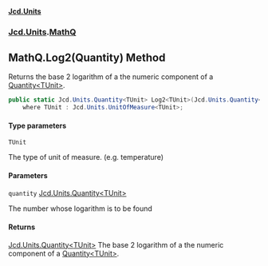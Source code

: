 #### [Jcd.Units](index.md 'index')

### [Jcd.Units](Jcd.Units.md 'Jcd.Units').[MathQ](MathQ.md 'Jcd.Units.MathQ')

## MathQ.Log2<TUnit>(Quantity<TUnit>) Method

Returns the base 2 logarithm of a the numeric component of a [Quantity&lt;TUnit&gt;](Quantity_TUnit_.md 'Jcd.Units.Quantity<TUnit>').

```csharp
public static Jcd.Units.Quantity<TUnit> Log2<TUnit>(Jcd.Units.Quantity<TUnit> quantity)
    where TUnit : Jcd.Units.UnitOfMeasure<TUnit>;
```

#### Type parameters

<a name='Jcd.Units.MathQ.Log2_TUnit_(Jcd.Units.Quantity_TUnit_).TUnit'></a>

`TUnit`

The type of unit of measure. (e.g. temperature)

#### Parameters

<a name='Jcd.Units.MathQ.Log2_TUnit_(Jcd.Units.Quantity_TUnit_).quantity'></a>

`quantity` [Jcd.Units.Quantity&lt;](Quantity_TUnit_.md 'Jcd.Units.Quantity<TUnit>')[TUnit](MathQ.Log2.IygCAVB3VHnl4Y86XHq6aA.md#Jcd.Units.MathQ.Log2_TUnit_(Jcd.Units.Quantity_TUnit_).TUnit 'Jcd.Units.MathQ.Log2<TUnit>(Jcd.Units.Quantity<TUnit>).TUnit')[&gt;](Quantity_TUnit_.md 'Jcd.Units.Quantity<TUnit>')

The number whose logarithm is to be found

#### Returns

[Jcd.Units.Quantity&lt;](Quantity_TUnit_.md 'Jcd.Units.Quantity<TUnit>')[TUnit](MathQ.Log2.IygCAVB3VHnl4Y86XHq6aA.md#Jcd.Units.MathQ.Log2_TUnit_(Jcd.Units.Quantity_TUnit_).TUnit 'Jcd.Units.MathQ.Log2<TUnit>(Jcd.Units.Quantity<TUnit>).TUnit')[&gt;](Quantity_TUnit_.md 'Jcd.Units.Quantity<TUnit>')
The base 2 logarithm of a the numeric component of a [Quantity&lt;TUnit&gt;](Quantity_TUnit_.md 'Jcd.Units.Quantity<TUnit>').